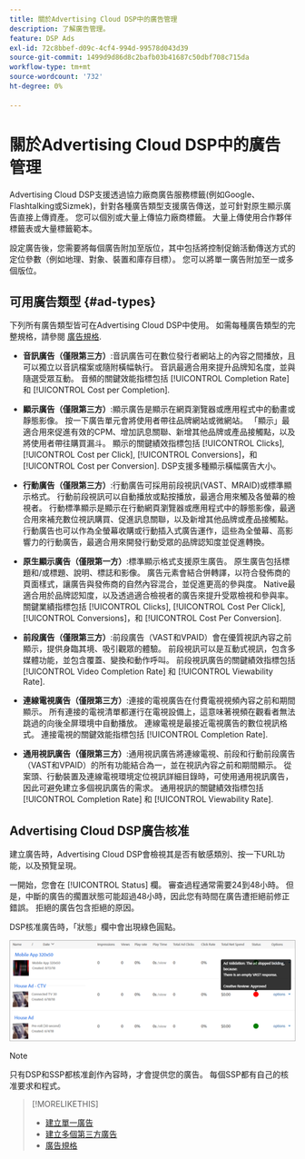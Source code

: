 ```yaml
---
title: 關於Advertising Cloud DSP中的廣告管理
description: 了解廣告管理。
feature: DSP Ads
exl-id: 72c8bbef-d09c-4cf4-994d-99578d043d39
source-git-commit: 1499d9d86d8c2bafb03b41687c50dbf708c715da
workflow-type: tm+mt
source-wordcount: '732'
ht-degree: 0%

---
```


# 關於Advertising Cloud DSP中的廣告管理

<!-- add "The Ads View (Dashboard?)" section -->

Advertising Cloud DSP支援透過協力廠商廣告服務標籤(例如Google、Flashtalking或Sizmek)，針對各種廣告類型支援廣告傳送，並可針對原生顯示廣告直接上傳資產。 您可以個別或大量上傳協力廠商標籤。 大量上傳使用合作夥伴標籤表或大量標籤範本。

<!-- The bulk upload feature requires you to either a) upload DoubleClick and Flashtalking tag sheets or b) download a template, input your tags into the template, and then re-upload the template. -->
<!-- need a list of all supported third-party ad servers; see file in future-tbd folder -->

設定廣告後，您需要將每個廣告附加至版位，其中包括將控制促銷活動傳送方式的定位參數（例如地理、對象、裝置和庫存目標）。 您可以將單一廣告附加至一或多個版位。

## 可用廣告類型 {#ad-types}

下列所有廣告類型皆可在Advertising Cloud DSP中使用。 如需每種廣告類型的完整規格，請參閱 [廣告規格](ad-specs.md).

* **音訊廣告（僅限第三方）**:音訊廣告可在數位發行者網站上的內容之間播放，且可以獨立以音訊檔案或隨附橫幅執行。 音訊最適合用來提升品牌知名度，並與隨選受眾互動。 音頻的關鍵效能指標包括 [!UICONTROL Completion Rate] 和 [!UICONTROL Cost per Completion].

* **顯示廣告（僅限第三方）**:顯示廣告是顯示在網頁瀏覽器或應用程式中的動畫或靜態影像。 按一下廣告單元會將使用者帶往品牌網站或微網站。 「顯示」最適合用來促進有效的CPM、增加訊息關聯、新增其他品牌或產品接觸點，以及將使用者帶往購買漏斗。 顯示的關鍵績效指標包括 [!UICONTROL Clicks], [!UICONTROL Cost per Click], [!UICONTROL Conversions]，和 [!UICONTROL Cost per Conversion]. DSP支援多種顯示橫幅廣告大小。

* **行動廣告（僅限第三方）**:行動廣告可採用前段視訊(VAST、MRAID)或標準顯示格式。 行動前段視訊可以自動播放或點按播放，最適合用來觸及各螢幕的檢視者。 行動標準顯示是顯示在行動網頁瀏覽器或應用程式中的靜態影像，最適合用來補充數位視訊購買、促進訊息關聯，以及新增其他品牌或產品接觸點。 行動廣告也可以作為全螢幕收購或行動插入式廣告運作，這些為全螢幕、高影響力的行動廣告，最適合用來開發行動受眾的品牌認知度並促進轉換。

* **原生顯示廣告（僅限第一方）**:標準顯示格式支援原生廣告。 原生廣告包括標題和/或標題、說明、標誌和影像。 廣告元素會結合併轉譯，以符合發佈商的頁面樣式，讓廣告與發佈商的自然內容混合，並促進更高的參與度。 Native最適合用於品牌認知度，以及透過適合檢視者的廣告來提升受眾檢視和參與率。 關鍵業績指標包括 [!UICONTROL Clicks], [!UICONTROL Cost Per Click], [!UICONTROL Conversions]，和 [!UICONTROL Cost Per Conversion].

* **前段廣告（僅限第三方）**:前段廣告（VAST和VPAID）會在優質視訊內容之前顯示，提供身臨其境、吸引觀眾的體驗。 前段視訊可以是互動式視訊，包含多媒體功能，並包含覆蓋、變換和動作呼叫。 前段視訊廣告的關鍵績效指標包括 [!UICONTROL Video Completion Rate] 和 [!UICONTROL Viewability Rate].

* **連線電視廣告（僅限第三方）**:連接的電視廣告在付費電視視頻內容之前和期間顯示。 所有連接的電視清單都運行在電視設備上，這意味著視頻在觀看者無法跳過的向後全屏環境中自動播放。 連線電視是最接近電視廣告的數位視訊格式。 連接電視的關鍵效能指標包括 [!UICONTROL Completion Rate].

* **通用視訊廣告（僅限第三方）**:通用視訊廣告將連線電視、前段和行動前段廣告（VAST和VPAID）的所有功能結合為一，並在視訊內容之前和期間顯示。 從案頭、行動裝置及連線電視環境定位視訊詳細目錄時，可使用通用視訊廣告，因此可避免建立多個視訊廣告的需求。 通用視訊的關鍵績效指標包括 [!UICONTROL Completion Rate] 和 [!UICONTROL Viewability Rate].

## Advertising Cloud DSP廣告核准

建立廣告時，Advertising Cloud DSP會檢視其是否有敏感類別、按一下URL功能，以及預覽呈現。

一開始，您會在 [!UICONTROL Status] 欄。 審查過程通常需要24到48小時。 但是，中斷的廣告的擱置狀態可能超過48小時，因此您有時間在廣告遭拒絕前修正錯誤。 拒絕的廣告包含拒絕的原因。

DSP核准廣告時，「狀態」欄中會出現綠色圓點。

![核准指標 [!UICONTROL Status] 欄](/help/dsp/assets/ad-approval-status.png)

>[!NOTE]
>
>只有DSP和SSP都核准創作內容時，才會提供您的廣告。 每個SSP都有自己的核准要求和程式。

>[!MORELIKETHIS]
>
>* [建立單一廣告](ad-create.md)
>* [建立多個第三方廣告](ad-create-multiple.md)
>* [廣告規格](ad-specs.md)

